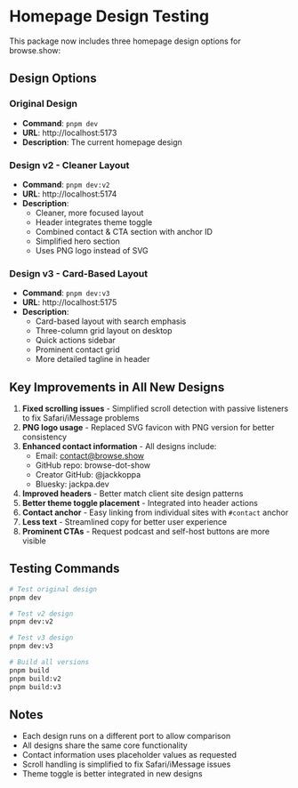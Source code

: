 # Homepage Design Testing

This package now includes three homepage design options for browse.show:

## Design Options

### Original Design
- **Command**: `pnpm dev`
- **URL**: http://localhost:5173
- **Description**: The current homepage design

### Design v2 - Cleaner Layout
- **Command**: `pnpm dev:v2`
- **URL**: http://localhost:5174
- **Description**: 
  - Cleaner, more focused layout
  - Header integrates theme toggle
  - Combined contact & CTA section with anchor ID
  - Simplified hero section
  - Uses PNG logo instead of SVG

### Design v3 - Card-Based Layout
- **Command**: `pnpm dev:v3`
- **URL**: http://localhost:5175
- **Description**:
  - Card-based layout with search emphasis
  - Three-column grid layout on desktop
  - Quick actions sidebar
  - Prominent contact grid
  - More detailed tagline in header

## Key Improvements in All New Designs

1. **Fixed scrolling issues** - Simplified scroll detection with passive listeners to fix Safari/iMessage problems
2. **PNG logo usage** - Replaced SVG favicon with PNG version for better consistency
3. **Enhanced contact information** - All designs include:
   - Email: contact@browse.show
   - GitHub repo: browse-dot-show
   - Creator GitHub: @jackkoppa
   - Bluesky: jackpa.dev
4. **Improved headers** - Better match client site design patterns
5. **Better theme toggle placement** - Integrated into header actions
6. **Contact anchor** - Easy linking from individual sites with `#contact` anchor
7. **Less text** - Streamlined copy for better user experience
8. **Prominent CTAs** - Request podcast and self-host buttons are more visible

## Testing Commands

```bash
# Test original design
pnpm dev

# Test v2 design
pnpm dev:v2

# Test v3 design  
pnpm dev:v3

# Build all versions
pnpm build
pnpm build:v2
pnpm build:v3
```

## Notes

- Each design runs on a different port to allow comparison
- All designs share the same core functionality
- Contact information uses placeholder values as requested
- Scroll handling is simplified to fix Safari/iMessage issues
- Theme toggle is better integrated in new designs